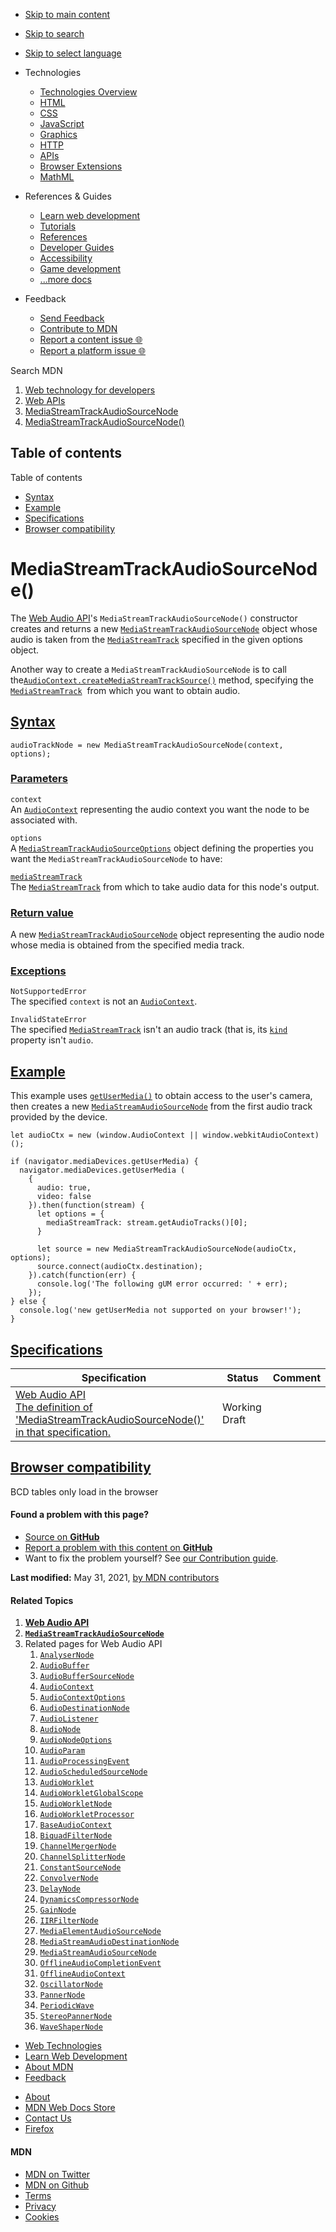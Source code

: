 -   <a href="#content" id="skip-main">Skip to main content</a>
-   <a href="#main-q" id="skip-search">Skip to search</a>
-   <a href="#select-language" id="skip-select-language">Skip to select language</a>

-   Technologies
    -   [Technologies Overview](https://developer.mozilla.org/en-US/docs/Web)
    -   [HTML](https://developer.mozilla.org/en-US/docs/Web/HTML)
    -   [CSS](https://developer.mozilla.org/en-US/docs/Web/CSS)
    -   [JavaScript](https://developer.mozilla.org/en-US/docs/Web/JavaScript)
    -   [Graphics](https://developer.mozilla.org/en-US/docs/Web/Guide/Graphics)
    -   [HTTP](https://developer.mozilla.org/en-US/docs/Web/HTTP)
    -   [APIs](https://developer.mozilla.org/en-US/docs/Web/API)
    -   [Browser Extensions](https://developer.mozilla.org/en-US/docs/Mozilla/Add-ons/WebExtensions)
    -   [MathML](https://developer.mozilla.org/en-US/docs/Web/MathML)
-   References & Guides
    -   [Learn web development](https://developer.mozilla.org/en-US/docs/Learn)
    -   [Tutorials](https://developer.mozilla.org/en-US/docs/Web/Tutorials)
    -   [References](https://developer.mozilla.org/en-US/docs/Web/Reference)
    -   [Developer Guides](https://developer.mozilla.org/en-US/docs/Web/Guide)
    -   [Accessibility](https://developer.mozilla.org/en-US/docs/Web/Accessibility)
    -   [Game development](https://developer.mozilla.org/en-US/docs/Games)
    -   [...more docs](https://developer.mozilla.org/en-US/docs/Web)
-   Feedback
    -   [Send Feedback](https://developer.mozilla.org/en-US/docs/MDN/Contribute/Feedback)
    -   [Contribute to MDN](https://developer.mozilla.org/en-US/docs/MDN/Contribute)
    -   [Report a content issue 🌐](https://github.com/mdn/content/issues/new)
    -   [Report a platform issue 🌐](https://github.com/mdn/yari/issues/new)

Search MDN

1.  <a href="https://developer.mozilla.org/en-US/docs/Web" class="breadcrumb"><span data-property="name">Web technology for developers</span></a>
2.  <a href="https://developer.mozilla.org/en-US/docs/Web/API" class="breadcrumb"><span data-property="name">Web APIs</span></a>
3.  <a href="https://developer.mozilla.org/en-US/docs/Web/API/MediaStreamTrackAudioSourceNode" class="breadcrumb-penultimate"><span data-property="name">MediaStreamTrackAudioSourceNode</span></a>
4.  <a href="https://developer.mozilla.org/en-US/docs/Web/API/MediaStreamTrackAudioSourceNode/MediaStreamTrackAudioSourceNode" class="breadcrumb-current-page"><span data-property="name">MediaStreamTrackAudioSourceNode()</span></a>

Table of contents
-----------------

Table of contents

-   [Syntax](#syntax)
-   [Example](#example)
-   [Specifications](#specifications)
-   [Browser compatibility](#browser_compatibility)

MediaStreamTrackAudioSourceNode()
=================================

<span class="seoSummary">The [Web Audio API](https://developer.mozilla.org/en-US/docs/Web/API/Web_Audio_API)'s `MediaStreamTrackAudioSourceNode()` constructor creates and returns a new [`MediaStreamTrackAudioSourceNode`](https://developer.mozilla.org/en-US/docs/Web/API/MediaStreamTrackAudioSourceNode) object whose audio is taken from the [`MediaStreamTrack`](https://developer.mozilla.org/en-US/docs/Web/API/MediaStreamTrack) specified in the given options object.</span>

Another way to create a `MediaStreamTrackAudioSourceNode` is to call the[`AudioContext.createMediaStreamTrackSource()`](https://developer.mozilla.org/en-US/docs/Web/API/AudioContext/createMediaStreamTrackSource) method, specifying the [`MediaStreamTrack`](https://developer.mozilla.org/en-US/docs/Web/API/MediaStreamTrack)  from which you want to obtain audio.

[Syntax](#syntax "Permalink to Syntax")
---------------------------------------

    audioTrackNode = new MediaStreamTrackAudioSourceNode(context, options);

### [Parameters](#parameters "Permalink to Parameters")

`context`  
An [`AudioContext`](https://developer.mozilla.org/en-US/docs/Web/API/AudioContext) representing the audio context you want the node to be associated with.

`options`  
A [`MediaStreamTrackAudioSourceOptions`](https://developer.mozilla.org/en-US/docs/Web/API/MediaStreamTrackAudioSourceOptions) object defining the properties you want the `MediaStreamTrackAudioSourceNode` to have:

[`mediaStreamTrack`](https://developer.mozilla.org/en-US/docs/Web/API/MediaStreamTrackAudioSourceOptions/mediaStreamTrack "mediaStreamTrack")  
The [`MediaStreamTrack`](https://developer.mozilla.org/en-US/docs/Web/API/MediaStreamTrack) from which to take audio data for this node's output.

### [Return value](#return_value "Permalink to Return value")

A new [`MediaStreamTrackAudioSourceNode`](https://developer.mozilla.org/en-US/docs/Web/API/MediaStreamTrackAudioSourceNode) object representing the audio node whose media is obtained from the specified media track.

### [Exceptions](#exceptions "Permalink to Exceptions")

`NotSupportedError`  
The specified `context` is not an [`AudioContext`](https://developer.mozilla.org/en-US/docs/Web/API/AudioContext).

`InvalidStateError`  
The specified [`MediaStreamTrack`](https://developer.mozilla.org/en-US/docs/Web/API/MediaStreamTrack) isn't an audio track (that is, its [`kind`](https://developer.mozilla.org/en-US/docs/Web/API/MediaStreamTrack/kind "kind") property isn't `audio`.

[Example](#example "Permalink to Example")
------------------------------------------

This example uses [`getUserMedia()`](https://developer.mozilla.org/en-US/docs/Web/API/MediaDevices/getUserMedia "getUserMedia()") to obtain access to the user's camera, then creates a new [`MediaStreamAudioSourceNode`](https://developer.mozilla.org/en-US/docs/Web/API/MediaStreamAudioSourceNode) from the first audio track provided by the device.

    let audioCtx = new (window.AudioContext || window.webkitAudioContext)();

    if (navigator.mediaDevices.getUserMedia) {
      navigator.mediaDevices.getUserMedia (
        {
          audio: true,
          video: false
        }).then(function(stream) {
          let options = {
            mediaStreamTrack: stream.getAudioTracks()[0];
          }

          let source = new MediaStreamTrackAudioSourceNode(audioCtx, options);
          source.connect(audioCtx.destination);
        }).catch(function(err) {
          console.log('The following gUM error occurred: ' + err);
        });
    } else {
      console.log('new getUserMedia not supported on your browser!');
    }

[Specifications](#specifications "Permalink to Specifications")
---------------------------------------------------------------

<table><thead><tr class="header"><th>Specification</th><th>Status</th><th>Comment</th></tr></thead><tbody><tr class="odd"><td><a href="https://webaudio.github.io/web-audio-api/#dom-mediastreamtrackaudiosourcenode-mediastreamtrackaudiosourcenode" class="external">Web Audio API<br />
<span class="small">The definition of 'MediaStreamTrackAudioSourceNode()' in that specification.</span></a></td><td><span class="spec-wd">Working Draft</span></td><td></td></tr></tbody></table>

[Browser compatibility](#browser_compatibility "Permalink to Browser compatibility")
------------------------------------------------------------------------------------

BCD tables only load in the browser

#### Found a problem with this page?

-   [Source on **GitHub**](https://github.com/mdn/content/blob/main/files/en-us/web/api/mediastreamtrackaudiosourcenode/mediastreamtrackaudiosourcenode/index.html "Folder: en-us/web/api/mediastreamtrackaudiosourcenode/mediastreamtrackaudiosourcenode (Opens in a new tab)")
-   [Report a problem with this content on **GitHub**](https://github.com/mdn/content/issues/new?body=MDN+URL%3A+https%3A%2F%2Fdeveloper.mozilla.org%2Fen-US%2Fdocs%2FWeb%2FAPI%2FMediaStreamTrackAudioSourceNode%2FMediaStreamTrackAudioSourceNode%0A%0A%23%23%23%23+What+information+was+incorrect%2C+unhelpful%2C+or+incomplete%3F%0A%0A%0A%23%23%23%23+Specific+section+or+headline%3F%0A%0A%0A%23%23%23%23+What+did+you+expect+to+see%3F%0A%0A%0A%23%23%23%23+Did+you+test+this%3F+If+so%2C+how%3F%0A%0A%0A%3C%21--+Do+not+make+changes+below+this+line+--%3E%0A%3Cdetails%3E%0A%3Csummary%3EMDN+Content+page+report+details%3C%2Fsummary%3E%0A%0A*+Folder%3A+%60en-us%2Fweb%2Fapi%2Fmediastreamtrackaudiosourcenode%2Fmediastreamtrackaudiosourcenode%60%0A*+MDN+URL%3A+https%3A%2F%2Fdeveloper.mozilla.org%2Fen-US%2Fdocs%2FWeb%2FAPI%2FMediaStreamTrackAudioSourceNode%2FMediaStreamTrackAudioSourceNode%0A*+GitHub+URL%3A+https%3A%2F%2Fgithub.com%2Fmdn%2Fcontent%2Fblob%2Fmain%2Ffiles%2Fen-us%2Fweb%2Fapi%2Fmediastreamtrackaudiosourcenode%2Fmediastreamtrackaudiosourcenode%2Findex.html%0A*+Last+commit%3A+https%3A%2F%2Fgithub.com%2Fmdn%2Fcontent%2Fcommit%2F5737ba49f3f0c3fc7587d329f1362a7a66afdd80%0A*+Document+last+modified%3A+2021-05-31T16%3A58%3A42.000Z%0A%0A%3C%2Fdetails%3E&title=Issue+with+%22MediaStreamTrackAudioSourceNode%28%29%22%3A+%28short+summary+here+please%29&labels=Content%3AWebAPI%2Cneeds-triage "This will take you to https://github.com/mdn/content to file a new issue")
-   Want to fix the problem yourself? See [our Contribution guide](https://github.com/mdn/content/blob/main/README.md).

**Last modified:** May 31, 2021, [by MDN contributors](https://developer.mozilla.org/en-US/docs/Web/API/MediaStreamTrackAudioSourceNode/MediaStreamTrackAudioSourceNode/contributors.txt)

#### Related Topics

1.  **[Web Audio API](https://developer.mozilla.org/en-US/docs/Web/API/Web_Audio_API)**
2.  **[`MediaStreamTrackAudioSourceNode`](https://developer.mozilla.org/en-US/docs/Web/API/MediaStreamTrackAudioSourceNode)**
3.  Related pages for Web Audio API
    1.  [`AnalyserNode`](https://developer.mozilla.org/en-US/docs/Web/API/AnalyserNode)
    2.  [`AudioBuffer`](https://developer.mozilla.org/en-US/docs/Web/API/AudioBuffer)
    3.  [`AudioBufferSourceNode`](https://developer.mozilla.org/en-US/docs/Web/API/AudioBufferSourceNode)
    4.  [`AudioContext`](https://developer.mozilla.org/en-US/docs/Web/API/AudioContext)
    5.  [`AudioContextOptions`](https://developer.mozilla.org/en-US/docs/Web/API/AudioContextOptions)
    6.  [`AudioDestinationNode`](https://developer.mozilla.org/en-US/docs/Web/API/AudioDestinationNode)
    7.  [`AudioListener`](https://developer.mozilla.org/en-US/docs/Web/API/AudioListener)
    8.  [`AudioNode`](https://developer.mozilla.org/en-US/docs/Web/API/AudioNode)
    9.  [`AudioNodeOptions`](https://developer.mozilla.org/en-US/docs/Web/API/AudioNodeOptions)
    10. [`AudioParam`](https://developer.mozilla.org/en-US/docs/Web/API/AudioParam)
    11. [`AudioProcessingEvent`](https://developer.mozilla.org/en-US/docs/Web/API/AudioProcessingEvent)
    12. [`AudioScheduledSourceNode`](https://developer.mozilla.org/en-US/docs/Web/API/AudioScheduledSourceNode)
    13. [`AudioWorklet`](https://developer.mozilla.org/en-US/docs/Web/API/AudioWorklet)
    14. [`AudioWorkletGlobalScope`](https://developer.mozilla.org/en-US/docs/Web/API/AudioWorkletGlobalScope)
    15. [`AudioWorkletNode`](https://developer.mozilla.org/en-US/docs/Web/API/AudioWorkletNode)
    16. [`AudioWorkletProcessor`](https://developer.mozilla.org/en-US/docs/Web/API/AudioWorkletProcessor)
    17. [`BaseAudioContext`](https://developer.mozilla.org/en-US/docs/Web/API/BaseAudioContext)
    18. [`BiquadFilterNode`](https://developer.mozilla.org/en-US/docs/Web/API/BiquadFilterNode)
    19. [`ChannelMergerNode`](https://developer.mozilla.org/en-US/docs/Web/API/ChannelMergerNode)
    20. [`ChannelSplitterNode`](https://developer.mozilla.org/en-US/docs/Web/API/ChannelSplitterNode)
    21. [`ConstantSourceNode`](https://developer.mozilla.org/en-US/docs/Web/API/ConstantSourceNode)
    22. [`ConvolverNode`](https://developer.mozilla.org/en-US/docs/Web/API/ConvolverNode)
    23. [`DelayNode`](https://developer.mozilla.org/en-US/docs/Web/API/DelayNode)
    24. [`DynamicsCompressorNode`](https://developer.mozilla.org/en-US/docs/Web/API/DynamicsCompressorNode)
    25. [`GainNode`](https://developer.mozilla.org/en-US/docs/Web/API/GainNode)
    26. [`IIRFilterNode`](https://developer.mozilla.org/en-US/docs/Web/API/IIRFilterNode)
    27. [`MediaElementAudioSourceNode`](https://developer.mozilla.org/en-US/docs/Web/API/MediaElementAudioSourceNode)
    28. [`MediaStreamAudioDestinationNode`](https://developer.mozilla.org/en-US/docs/Web/API/MediaStreamAudioDestinationNode)
    29. [`MediaStreamAudioSourceNode`](https://developer.mozilla.org/en-US/docs/Web/API/MediaStreamAudioSourceNode)
    30. [`OfflineAudioCompletionEvent`](https://developer.mozilla.org/en-US/docs/Web/API/OfflineAudioCompletionEvent)
    31. [`OfflineAudioContext`](https://developer.mozilla.org/en-US/docs/Web/API/OfflineAudioContext)
    32. [`OscillatorNode`](https://developer.mozilla.org/en-US/docs/Web/API/OscillatorNode)
    33. [`PannerNode`](https://developer.mozilla.org/en-US/docs/Web/API/PannerNode)
    34. [`PeriodicWave`](https://developer.mozilla.org/en-US/docs/Web/API/PeriodicWave)
    35. [`StereoPannerNode`](https://developer.mozilla.org/en-US/docs/Web/API/StereoPannerNode)
    36. [`WaveShaperNode`](https://developer.mozilla.org/en-US/docs/Web/API/WaveShaperNode)

-   [Web Technologies](https://developer.mozilla.org/en-US/docs/Web)
-   [Learn Web Development](https://developer.mozilla.org/en-US/docs/Learn)
-   [About MDN](https://developer.mozilla.org/en-US/docs/MDN/About)
-   [Feedback](https://developer.mozilla.org/en-US/docs/MDN/Feedback)

<!-- -->

-   [About](https://www.mozilla.org/about/)
-   [MDN Web Docs Store](https://shop.spreadshirt.com/mdn-store/)
-   [Contact Us](https://www.mozilla.org/contact/)
-   [Firefox](https://www.mozilla.org/firefox/?utm_source=developer.mozilla.org&utm_campaign=footer&utm_medium=referral)

#### MDN

-   <a href="https://twitter.com/mozdevnet" class="social-icon twitter"><span class="visually-hidden">MDN on Twitter</span></a>
-   <a href="https://github.com/mdn/" class="social-icon github"><span class="visually-hidden">MDN on Github</span></a>
-   [Terms](https://www.mozilla.org/about/legal/terms/mozilla)
-   [Privacy](https://www.mozilla.org/privacy/websites/)
-   [Cookies](https://www.mozilla.org/privacy/websites/#cookies)
